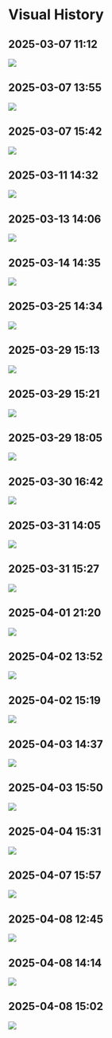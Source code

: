 # Visual History

## 2025-03-07 11:12

![](./images/visual-history/Screenshot%202025-03-07%20at%2011.10.55.png)

## 2025-03-07 13:55

![](./images/visual-history/Screenshot%202025-03-07%20at%2013.55.25.png)

## 2025-03-07 15:42

![](./images/visual-history/Screenshot%202025-03-07%20at%2015.42.18.png)

## 2025-03-11 14:32

![](./images/visual-history/Screenshot%202025-03-11%20at%2014.32.02.png)

## 2025-03-13 14:06

![](./images/visual-history/Screenshot%202025-03-13%20at%2014.01.25.png)

## 2025-03-14 14:35

![](./images/visual-history/Screenshot%202025-03-14%20at%2014.34.58.png)

## 2025-03-25 14:34

![](./images/visual-history/Screenshot%202025-03-25%20at%2014.34.01%201.png)

## 2025-03-29 15:13

![](./images/visual-history/Screenshot%202025-03-29%20at%2015.09.59%202.png)

## 2025-03-29 15:21

![](./images/visual-history/Screenshot%202025-03-29%20at%2015.21.26%201.png)

## 2025-03-29 18:05

![](./images/visual-history/Screenshot%202025-03-29%20at%2018.04.32.png)

## 2025-03-30 16:42

![](./images/visual-history/Screenshot%202025-03-30%20at%2016.40.52.png)

## 2025-03-31 14:05

![](./images/visual-history/Screenshot%202025-03-31%20at%2014.04.39.png)

## 2025-03-31 15:27

![](./images/visual-history/Screenshot%202025-03-31%20at%2015.26.25%201.png)

## 2025-04-01 21:20

![](./images/visual-history/Screenshot%202025-04-01%20at%2021.14.11.png)

## 2025-04-02 13:52

![](./images/visual-history/Screenshot%202025-04-02%20at%2013.36.52.png)

## 2025-04-02 15:19

![](./images/visual-history/Screenshot%202025-04-02%20at%2015.15.17.png)

## 2025-04-03 14:37

![](./images/visual-history/Screenshot%202025-04-03%20at%2014.36.29.png)

## 2025-04-03 15:50

![](./images/visual-history/Screenshot%202025-04-03%20at%2015.49.55.png)

## 2025-04-04 15:31

![](./images/visual-history/Screenshot%202025-04-04%20at%2015.29.34%203.png)

## 2025-04-07 15:57

![](./images/visual-history/Screenshot%202025-04-07%20at%2015.57.32.png)

## 2025-04-08 12:45

![](./images/visual-history/Screenshot%202025-04-08%20at%2012.41.27.png)

## 2025-04-08 14:14

![](./images/visual-history/Screenshot%202025-04-08%20at%2014.13.36.png)

## 2025-04-08 15:02

![](./images/visual-history/Screenshot%202025-04-08%20at%2015.01.58.png)